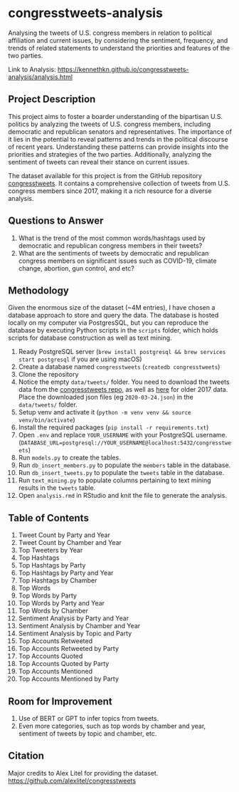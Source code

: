 # congresstweets-analysis

Analysing the tweets of U.S. congress members in relation to political affiliation and current issues, by considering the sentiment, frequency, and trends of related statements to understand the priorities and features of the two parties.

Link to Analysis: <https://kennethkn.github.io/congresstweets-analysis/analysis.html>

## Project Description

This project aims to foster a boarder understanding of the bipartisan U.S. politics by analyzing the tweets of U.S. congress members, including democratic and republican senators and representatives. The importance of it lies in the potential to reveal patterns and trends in the political discourse of recent years. Understanding these patterns can provide insights into the priorities and strategies of the two parties. Additionally, analyzing the sentiment of tweets can reveal their stance on current issues.

<!-- , as well as their uniformity or diversity in opinion, the portion of radical and moderate members, and the potential for bipartisanship.

The main challenge in answering these questions is the processing and analysis of unstructured text data. NLP techniques will be required to extract meaningful information. Also, accurately determining the sentiment of a tweet can be challenging due to the nuances of human language. The use of machine learning models will contribute to a more in-depth analysis. However, the time and computational resources required, as well as my ability, can be a limitation.

There have been several online sources that have analyzed Twitter data to study political discourse. with a few involving the specific dataset I will be using. However, they either do not answer my questions or are no longer maintained, making my project unique in the use of up-to-date data and the specific investigation target of U.S. congress members. -->

The dataset available for this project is from the GitHub repository [congresstweets](<https://github.com/alexlitel/congresstweets>). It contains a comprehensive collection of tweets from U.S. congress members since 2017, making it a rich resource for a diverse analysis.

<!-- The heavy use of twitter/X by politicians to communicate with the public and express their opinions is seen in no other counties, by which I am fascinated. -->

## Questions to Answer

1. What is the trend of the most common words/hashtags used by democratic and republican congress members in their tweets?
2. What are the sentiments of tweets by democratic and republican congress members on significant issues such as COVID-19, climate change, abortion, gun control, and etc?

## Methodology

Given the enormous size of the dataset (~4M entries), I have chosen a database approach to store and query the data. The database is hosted locally on my computer via PostgresSQL, but you can reproduce the database by executing Python scripts in the `scripts` folder, which holds scripts for database construction as well as text mining.

1. Ready PostgreSQL server (`brew install postgresql && brew services start postgresql` if you are using macOS)
2. Create a database named `congresstweets` (`createdb congresstweets`)
3. Clone the repository
4. Notice the empty `data/tweets/` folder. You need to download the tweets data from the [congresstweets repo](<https://github.com/alexlitel/congresstweets>), as well as [here](https://archive.org/details/tweetsofcongress) for older 2017 data. Place the downloaded json files (eg `2020-03-24.json`) in the `data/tweets/` folder.
5. Setup venv and activate it (`python -m venv venv && source venv/bin/activate`)
6. Install the required packages (`pip install -r requirements.txt`)
7. Open `.env` and replace `YOUR_USERNAME` with your PostgreSQL username. (`DATABASE_URL=postgresql://YOUR_USERNAME@localhost:5432/congresstweets`)
8. Run `models.py` to create the tables.
9. Run `db_insert_members.py` to populate the `members` table in the database.
10. Run `db_insert_tweets.py` to populate the `tweets` table in the database.
11. Run `text_mining.py` to populate columns pertaining to text mining results in the `tweets` table.
12. Open `analysis.rmd` in RStudio and knit the file to generate the analysis.

## Table of Contents

1. Tweet Count by Party and Year
2. Tweet Count by Chamber and Year
3. Top Tweeters by Year
4. Top Hashtags
5. Top Hashtags by Party
6. Top Hashtags by Party and Year
7. Top Hashtags by Chamber
8. Top Words
9. Top Words by Party
10. Top Words by Party and Year
11. Top Words by Chamber
12. Sentiment Analysis by Party and Year
13. Sentiment Analysis by Chamber and Year
14. Sentiment Analysis by Topic and Party
15. Top Accounts Retweeted
16. Top Accounts Retweeted by Party
17. Top Accounts Quoted
18. Top Accounts Quoted by Party
19. Top Accounts Mentioned
20. Top Accounts Mentioned by Party

## Room for Improvement

1. Use of BERT or GPT to infer topics from tweets.
2. Even more categories, such as top words by chamber and year, sentiment of tweets by topic and chamber, etc.

## Citation

Major credits to Alex Litel for providing the dataset. <https://github.com/alexlitel/congresstweets>
<!-- <https://ucsd.libguides.com/congress_twitter/senators>
<https://ucsd.libguides.com/congress_twitter/reps> -->

